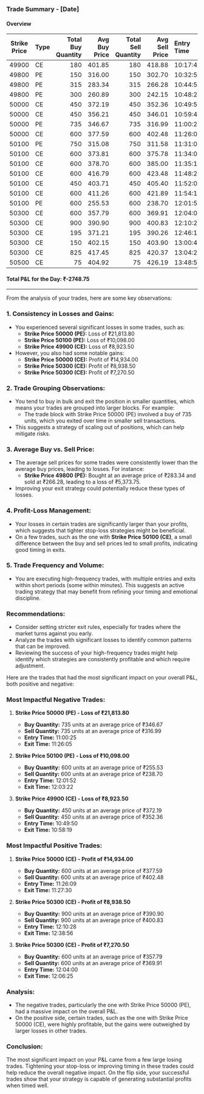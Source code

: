 ### Trade Summary - [Date]

#### Overview

| Strike Price | Type | Total Buy Quantity | Avg Buy Price | Total Sell Quantity | Avg Sell Price | Entry Time | Exit Time |    P&L (₹) |
| ------------ | ---- | -----------------: | ------------: | ------------------: | -------------: | :--------- | :-------- | ---------: |
| 49900        | CE   |                180 |        401.85 |                 180 |         418.88 | 10:17:43   | 10:23:54  |   3,064.50 |
| 49800        | PE   |                150 |        316.00 |                 150 |         302.70 | 10:32:58   | 10:38:12  |  -1,995.00 |
| 49800        | PE   |                315 |        283.34 |                 315 |         266.28 | 10:44:54   | 10:47:18  |  -5,373.75 |
| 49800        | PE   |                300 |        260.89 |                 300 |         242.15 | 10:48:24   | 10:49:30  |  -5,624.25 |
| 50000        | CE   |                450 |        372.19 |                 450 |         352.36 | 10:49:50   | 10:58:19  |  -8,923.50 |
| 50000        | CE   |                450 |        356.21 |                 450 |         346.01 | 10:59:47   | 11:00:14  |  -4,592.25 |
| 50000        | PE   |                735 |        346.67 |                 735 |         316.99 | 11:00:25   | 11:26:05  | -21,813.80 |
| 50000        | CE   |                600 |        377.59 |                 600 |         402.48 | 11:26:09   | 11:27:30  |  14,934.00 |
| 50100        | PE   |                750 |        315.08 |                 750 |         311.58 | 11:31:00   | 11:32:25  |  -2,628.75 |
| 50100        | CE   |                600 |        373.81 |                 600 |         375.78 | 11:34:08   | 11:35:05  |   1,186.50 |
| 50100        | CE   |                600 |        378.70 |                 600 |         385.00 | 11:35:17   | 11:44:08  |   3,781.50 |
| 50100        | CE   |                600 |        416.79 |                 600 |         423.48 | 11:48:26   | 11:51:10  |   4,012.50 |
| 50100        | CE   |                450 |        403.71 |                 450 |         405.40 | 11:52:00   | 11:53:41  |     760.50 |
| 50100        | CE   |                600 |        411.26 |                 600 |         421.89 | 11:54:18   | 11:58:40  |   6,375.75 |
| 50100        | PE   |                600 |        255.53 |                 600 |         238.70 | 12:01:52   | 12:03:22  | -10,098.00 |
| 50300        | CE   |                600 |        357.79 |                 600 |         369.91 | 12:04:00   | 12:06:25  |   7,270.50 |
| 50300        | CE   |                900 |        390.90 |                 900 |         400.83 | 12:10:28   | 12:38:56  |   8,938.50 |
| 50300        | CE   |                195 |        371.21 |                 195 |         390.26 | 12:46:18   | 12:56:49  |   3,714.75 |
| 50300        | CE   |                150 |        402.15 |                 150 |         403.90 | 13:00:47   | 13:01:40  |     262.50 |
| 50300        | CE   |                825 |        417.45 |                 825 |         420.37 | 13:04:28   | 13:19:28  |   2,403.75 |
| 50500        | CE   |                 75 |        404.92 |                  75 |         426.19 | 13:48:55   | 13:49:18  |   1,595.25 |
#### Total P&L for the Day: ₹-2748.75

---
From the analysis of your trades, here are some key observations:

### 1. **Consistency in Losses and Gains:**
   - You experienced several significant losses in some trades, such as:
     - **Strike Price 50000 (PE):** Loss of ₹21,813.80
     - **Strike Price 50100 (PE):** Loss of ₹10,098.00
     - **Strike Price 49900 (CE):** Loss of ₹8,923.50
   - However, you also had some notable gains:
     - **Strike Price 50000 (CE):** Profit of ₹14,934.00
     - **Strike Price 50300 (CE):** Profit of ₹8,938.50
     - **Strike Price 50300 (CE):** Profit of ₹7,270.50

### 2. **Trade Grouping Observations:**
   - You tend to buy in bulk and exit the position in smaller quantities, which means your trades are grouped into larger blocks. For example:
     - The trade block with Strike Price 50000 (PE) involved a buy of 735 units, which you exited over time in smaller sell transactions.
   - This suggests a strategy of scaling out of positions, which can help mitigate risks.

### 3. **Average Buy vs. Sell Price:**
   - The average sell prices for some trades were consistently lower than the average buy prices, leading to losses. For instance:
     - **Strike Price 49800 (PE):** Bought at an average price of ₹283.34 and sold at ₹266.28, leading to a loss of ₹5,373.75.
   - Improving your exit strategy could potentially reduce these types of losses.

### 4. **Profit-Loss Management:**
   - Your losses in certain trades are significantly larger than your profits, which suggests that tighter stop-loss strategies might be beneficial.
   - On a few trades, such as the one with **Strike Price 50100 (CE)**, a small difference between the buy and sell prices led to small profits, indicating good timing in exits.

### 5. **Trade Frequency and Volume:**
   - You are executing high-frequency trades, with multiple entries and exits within short periods (some within minutes). This suggests an active trading strategy that may benefit from refining your timing and emotional discipline.

### Recommendations:
   - Consider setting stricter exit rules, especially for trades where the market turns against you early.
   - Analyze the trades with significant losses to identify common patterns that can be improved.
   - Reviewing the success of your high-frequency trades might help identify which strategies are consistently profitable and which require adjustment.

Here are the trades that had the most significant impact on your overall P&L, both positive and negative:
### Most Impactful Negative Trades:

1. **Strike Price 50000 (PE) - Loss of ₹21,813.80**
   - **Buy Quantity:** 735 units at an average price of ₹346.67
   - **Sell Quantity:** 735 units at an average price of ₹316.99
   - **Entry Time:** 11:00:25  
   - **Exit Time:** 11:26:05

2. **Strike Price 50100 (PE) - Loss of ₹10,098.00**
   - **Buy Quantity:** 600 units at an average price of ₹255.53
   - **Sell Quantity:** 600 units at an average price of ₹238.70
   - **Entry Time:** 12:01:52  
   - **Exit Time:** 12:03:22

3. **Strike Price 49900 (CE) - Loss of ₹8,923.50**
   - **Buy Quantity:** 450 units at an average price of ₹372.19
   - **Sell Quantity:** 450 units at an average price of ₹352.36
   - **Entry Time:** 10:49:50  
   - **Exit Time:** 10:58:19

### Most Impactful Positive Trades:

1. **Strike Price 50000 (CE) - Profit of ₹14,934.00**
   - **Buy Quantity:** 600 units at an average price of ₹377.59
   - **Sell Quantity:** 600 units at an average price of ₹402.48
   - **Entry Time:** 11:26:09  
   - **Exit Time:** 11:27:30

2. **Strike Price 50300 (CE) - Profit of ₹8,938.50**
   - **Buy Quantity:** 900 units at an average price of ₹390.90
   - **Sell Quantity:** 900 units at an average price of ₹400.83
   - **Entry Time:** 12:10:28  
   - **Exit Time:** 12:38:56

3. **Strike Price 50300 (CE) - Profit of ₹7,270.50**
   - **Buy Quantity:** 600 units at an average price of ₹357.79
   - **Sell Quantity:** 600 units at an average price of ₹369.91
   - **Entry Time:** 12:04:00  
   - **Exit Time:** 12:06:25

### Analysis:

- The negative trades, particularly the one with Strike Price 50000 (PE), had a massive impact on the overall P&L.
- On the positive side, certain trades, such as the one with Strike Price 50000 (CE), were highly profitable, but the gains were outweighed by larger losses in other trades.

### Conclusion:

The most significant impact on your P&L came from a few large losing trades. Tightening your stop-loss or improving timing in these trades could help reduce the overall negative impact. On the flip side, your successful trades show that your strategy is capable of generating substantial profits when timed well.
